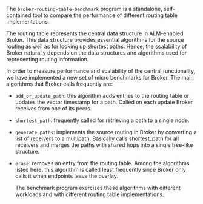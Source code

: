 The `broker-routing-table-benchmark` program is a standalone, self-contained
tool to compare the performance of different routing table implementations.

The routing table represents the central data structure in ALM-enabled Broker.
This data structure provides essential algorithms for the source routing as well
as for looking up shortest paths. Hence, the scalability of Broker naturally
depends on the data structures and algorithms used for representing routing
information.

In order to measure performance and scalability of the central functionality, we
have implemented a new set of micro benchmarks for Broker. The main algorithms
that Broker calls frequently are:

- `add_or_update_path`: this algorithm adds entries to the routing table or
  updates the vector timestamp for a path. Called on each update Broker receives
  from one of its peers.
- `shortest_path`: frequently called for retrieving a path to a single node.
- `generate_paths`: implements the source routing in Broker by converting a list
  of receivers to a multipath. Basically calls shortest_path for all receivers
  and merges the paths with shared hops into a single tree-like structure.
- `erase`: removes an entry from the routing table. Among the algorithms listed
  here, this algorithm is called least frequently since Broker only calls it
  when endpoints leave the overlay.

  The benchmark program exercises these algorithms with different workloads and
  with different routing table implementations.
